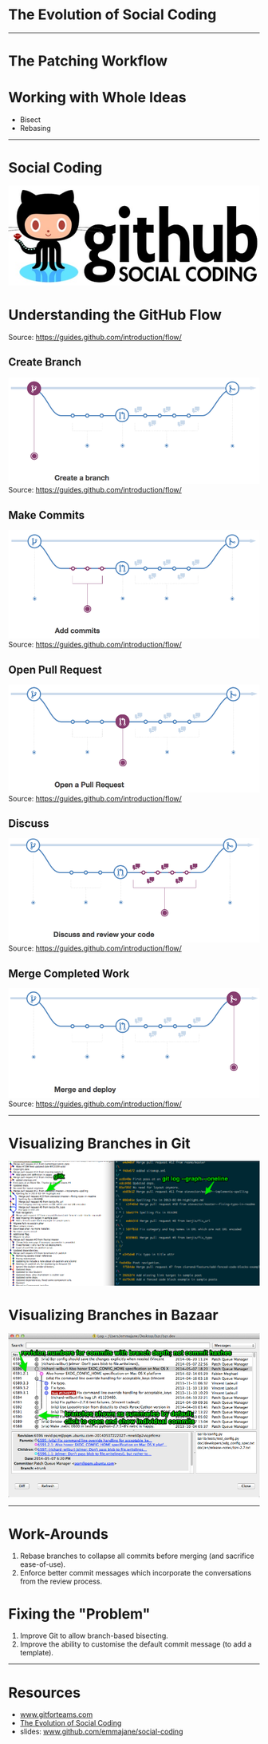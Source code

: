 # The Evolution of Social Coding

----
# The Patching Workflow


# Working with Whole Ideas

- Bisect
- Rebasing

----
# Social Coding

![GitHub: social coding](assets/github-logo.jpg)


# Understanding the GitHub Flow

Source: https://guides.github.com/introduction/flow/


## Create Branch

![Create branch](assets/01-create-branch.png)
Source: https://guides.github.com/introduction/flow/


## Make Commits

![Make commits](assets/02-make-commits.png)
Source: https://guides.github.com/introduction/flow/


## Open Pull Request

![Open Pull Request](assets/03-open-pr.png)
Source: https://guides.github.com/introduction/flow/


## Discuss

![Discuss](assets/04-discuss.png)
Source: https://guides.github.com/introduction/flow/


## Merge Completed Work

![Merge completed work](assets/05-merge.png)
Source: https://guides.github.com/introduction/flow/

----
# Visualizing Branches in Git

![Git log doesn't allow you to collapse branches](assets/git-log-graphical.png)


# Visualizing Branches in Bazaar 

![bzr allows you to collapse branches](assets/bzr-log-graphical.png)

----
# Work-Arounds

1. Rebase branches to collapse all commits before merging (and
   sacrifice ease-of-use).
2. Enforce better commit messages which incorporate the
   conversations from the review process.


# Fixing the "Problem"

1. Improve Git to allow branch-based bisecting.
2. Improve the ability to customise the default commit message (to add
   a template).

----
# Resources

- www.gitforteams.com
- [The Evolution of Social
  Coding](http://gitforteams.com/resources/evolution-social-coding.html)
- slides: www.github.com/emmajane/social-coding
